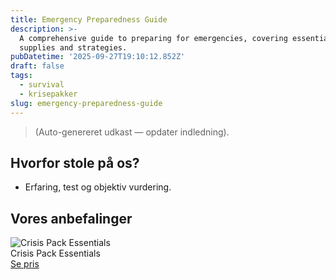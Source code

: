 ```yaml
---
title: Emergency Preparedness Guide
description: >-
  A comprehensive guide to preparing for emergencies, covering essential
  supplies and strategies.
pubDatetime: '2025-09-27T19:10:12.852Z'
draft: false
tags:
  - survival
  - krisepakker
slug: emergency-preparedness-guide
---
```

> (Auto-genereret udkast — opdater indledning).

## Hvorfor stole på os?
- Erfaring, test og objektiv vurdering.

## Vores anbefalinger


<!-- Auto: Affiliate-kort fra Products/SKUs -->

<div class="aff-card"><img src="abstract_15.png (https://v5.airtableusercontent.com/v3/u/45/45/1759010400000/kH4jldTcIH3AgxNkylkl-Q/ocitRC-pOtBnscRiQLjtVPCcvG4kOxAnMrZB7Dq25WCrFXp9PPkpiATz5ByLCcfRpENtU-cqPfts63cNtSy8NEKLy3uFmGGhL9VTolEs42N6SGagRy_auRqZ7HoUspGuw5QX3dj3JCN64avbN3v5tPBqRtUpbr7ydTQJ-A-dRI0/8gpLcuzGT0JbzcfWUCC1ZZW5d5EHP6eTXucZDdozqw8)" alt="Crisis Pack Essentials" class="aff-card__img" /><div class="aff-card__meta"><div class="aff-card__title">Crisis Pack Essentials</div><a class="aff-btn" href="https://affiliate.homeessentialsee62.com/deal789?utm_source=klartilalt&utm_medium=affiliate&subid=emergency-preparedness-guide-2025-09-27" rel="sponsored nofollow noopener" target="_blank">Se pris</a></div></div>

